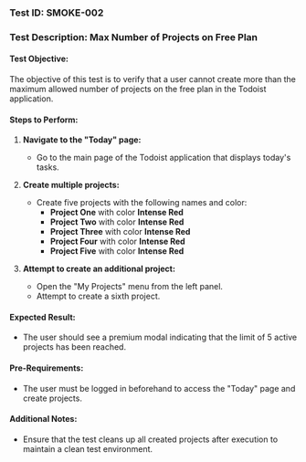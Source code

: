 ### Test ID: SMOKE-002

### Test Description: Max Number of Projects on Free Plan

#### Test Objective:

The objective of this test is to verify that a user cannot create more than the maximum allowed number of projects on the free plan in the Todoist application.

#### Steps to Perform:

1. **Navigate to the "Today" page:**

   - Go to the main page of the Todoist application that displays today's tasks.

2. **Create multiple projects:**

   - Create five projects with the following names and color:
     - **Project One** with color **Intense Red**
     - **Project Two** with color **Intense Red**
     - **Project Three** with color **Intense Red**
     - **Project Four** with color **Intense Red**
     - **Project Five** with color **Intense Red**

3. **Attempt to create an additional project:**

   - Open the "My Projects" menu from the left panel.
   - Attempt to create a sixth project.

#### Expected Result:

- The user should see a premium modal indicating that the limit of 5 active projects has been reached.

#### Pre-Requirements:

- The user must be logged in beforehand to access the "Today" page and create projects.

#### Additional Notes:

- Ensure that the test cleans up all created projects after execution to maintain a clean test environment.